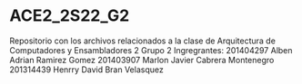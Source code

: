 # ACE2_2S22_G2
Repositorio con los archivos relacionados a la clase de Arquitectura de Computadores y Ensambladores 2
Grupo 2
Ingregrantes:
201404297 Alben Adrian Ramirez Gomez
201403907 Marlon Javier Cabrera Montenegro
201314439 Henrry David Bran Velasquez

